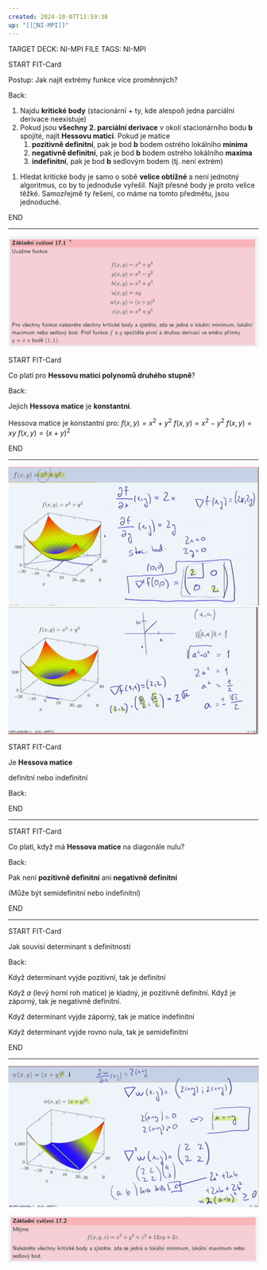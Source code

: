 ```yaml
---
created: 2024-10-07T13:59:30
up: "[[📖NI-MPI]]"
---
```


TARGET DECK: NI-MPI
FILE TAGS: NI-MPI


START
FIT-Card

Postup: Jak najít extrémy funkce více proměnných?

Back:

1. Najdu **kritické body** (stacionární + ty, kde alespoň jedna parciální derivace neexistuje)
2. Pokud jsou **všechny 2. parciální derivace** v okolí stacionárního bodu $\textbf{b}$ spojité, najít **Hessovu matici**. Pokud je matice
	1. **pozitivně definitní**, pak je bod $\textbf{b}$ bodem ostrého lokálního **minima** 
	2. **negativně definitní**, pak je bod $\textbf{b}$ bodem ostrého lokálního **maxima**
	3. **indefinitní**, pak je bod $\textbf{b}$ sedlovým bodem (tj. není extrém)



<!-- DetailInfoStart -->
1. Hledat kritické body je samo o sobě **velice obtížné** a není jednotný algoritmus, co by to jednoduše vyřešil. Najít přesné body je proto velice těžké. Samozřejmě ty řešení, co máme na tomto předmětu, jsou jednoduché.
<!-- DetailInfoEnd -->



END

---

![](../../Assets/Pasted%20image%2020241007144131.png)


START
FIT-Card

Co platí pro **Hessovu matici polynomů druhého stupně**?

Back:

Jejich **Hessova matice** je **konstantní**.

<!-- ExampleStart -->
Hessova matice je konstantní pro:
$f(x,y) = x^2+y^2$
$f(x,y) = x^2-y^2$
$f(x,y) = xy$
$f(x,y) = (x+y)^2$
<!-- ExampleEnd -->

END

---

![](../../Assets/Pasted%20image%2020241007144956.png)![](../../Assets/Pasted%20image%2020241007145228.png)


START
FIT-Card

Je **Hessova matice**

definitní nebo indefinitní

Back:



END

---



START
FIT-Card

Co platí, když má **Hessova matice** na diagonále nulu?

Back:

Pak není **pozitivně definitní** ani **negativně definitní**

(Může být semidefinitní nebo indefinitní)

END

---


START
FIT-Card

Jak souvisí determinant s definitností

Back:

Když determinant vyjde pozitivní, tak je definitní

Když $a$ (levý horní roh matice) je kladný, je pozitivně definitní. Když je záporný, tak je negativně definitní.

Když determinant vyjde záporný, tak je matice indefinitní

Když determinant vyjde rovno nula, tak je semidefinitní

END

---

![](../../Assets/Pasted%20image%2020241007153858.png)



![](../../Assets/Pasted%20image%2020241007154041.png)
